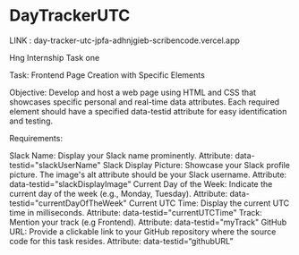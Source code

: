# DayTrackerUTC


LINK :  day-tracker-utc-jpfa-adhnjgieb-scribencode.vercel.app





Hng Internship Task one

Task: Frontend Page Creation with Specific Elements

Objective: Develop and host a web page using HTML and CSS that showcases specific personal and real-time data attributes. Each required element should have a specified data-testid attribute for easy identification and testing.

Requirements:

Slack Name:
 Display your Slack name prominently.
 Attribute: data-testid="slackUserName"
Slack Display Picture:
 Showcase your Slack profile picture.
 The image's alt attribute should be your Slack username.
 Attribute: data-testid="slackDisplayImage"
Current Day of the Week:
 Indicate the current day of the week (e.g., Monday, Tuesday).
 Attribute: data-testid="currentDayOfTheWeek"
Current UTC Time:
 Display the current UTC time in milliseconds.
 Attribute: data-testid="currentUTCTime"
Track:
 Mention your track (e.g Frontend).
 Attribute: data-testid="myTrack"
GitHub URL:
 Provide a clickable link to your GitHub repository where the source code for this task resides.
 Attribute: data-testid=“githubURL”

